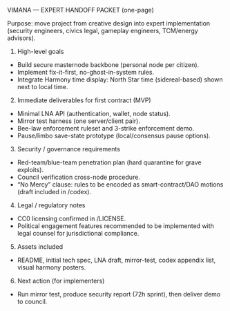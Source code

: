 VIMANA — EXPERT HANDOFF PACKET (one-page)

Purpose: move project from creative design into expert implementation (security engineers, civics legal, gameplay engineers, TCM/energy advisors).

1) High-level goals
  - Build secure masternode backbone (personal node per citizen).
  - Implement fix-it-first, no-ghost-in-system rules.
  - Integrate Harmony time display: North Star time (sidereal-based) shown next to local time.

2) Immediate deliverables for first contract (MVP)
  - Minimal LNA API (authentication, wallet, node status).
  - Mirror test harness (one server/client pair).
  - Bee-law enforcement ruleset and 3-strike enforcement demo.
  - Pause/limbo save-state prototype (local/consensus pause options).

3) Security / governance requirements
  - Red-team/blue-team penetration plan (hard quarantine for grave exploits).
  - Council verification cross-node procedure.
  - “No Mercy” clause: rules to be encoded as smart-contract/DAO motions (draft included in /codex).

4) Legal / regulatory notes
  - CC0 licensing confirmed in /LICENSE.
  - Political engagement features recommended to be implemented with legal counsel for jurisdictional compliance.

5) Assets included
  - README, initial tech spec, LNA draft, mirror-test, codex appendix list, visual harmony posters.

6) Next action (for implementers)
  - Run mirror test, produce security report (72h sprint), then deliver demo to council.
